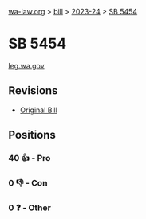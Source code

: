 [wa-law.org](/) > [bill](/bill/) > [2023-24](/bill/2023-24/) > [SB 5454](/bill/2023-24/sb/5454/)

# SB 5454
[leg.wa.gov](https://app.leg.wa.gov/billsummary?BillNumber=5454&Year=2023&Initiative=false)

## Revisions
* [Original Bill](1/)

## Positions
### 40 👍 - Pro

### 0 👎 - Con

### 0 ❓ - Other
